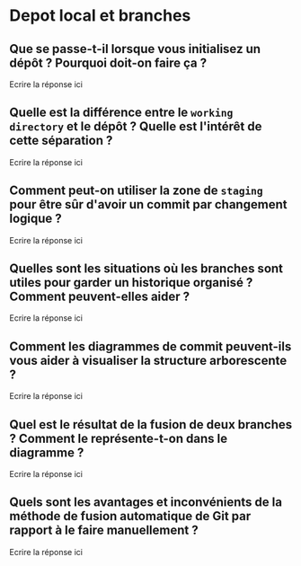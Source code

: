 # Depot local et branches


## Que se passe-t-il lorsque vous initialisez un dépôt ? Pourquoi doit-on faire ça ? 

Ecrire la réponse ici


## Quelle est la différence entre le `working directory` et le dépôt ? Quelle est l'intérêt de cette séparation ?


Ecrire la réponse ici

## Comment peut-on utiliser la zone de `staging` pour être sûr d'avoir un commit par changement logique ?

Ecrire la réponse ici

## Quelles sont les situations où les branches sont utiles pour garder un historique organisé ? Comment peuvent-elles aider ? 

Ecrire la réponse ici

## Comment les diagrammes de commit peuvent-ils vous aider à visualiser la structure arborescente ? 

Ecrire la réponse ici

## Quel est le résultat de la fusion de deux branches ? Comment le représente-t-on dans le diagramme ? 

Ecrire la réponse ici

## Quels sont les avantages et inconvénients de la méthode de fusion automatique de Git par rapport à le faire manuellement ?

Ecrire la réponse ici
